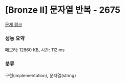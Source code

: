 # [Bronze II] 문자열 반복 - 2675 

[문제 링크](https://www.acmicpc.net/problem/2675) 

### 성능 요약

메모리: 12860 KB, 시간: 112 ms

### 분류

구현(implementation), 문자열(string)


